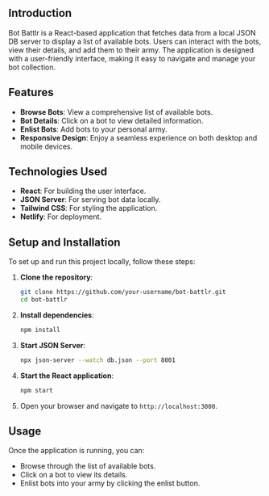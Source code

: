 ## Introduction

Bot Battlr is a React-based application that fetches data from a local JSON DB server to display a list of available bots. Users can interact with the bots, view their details, and add them to their army. The application is designed with a user-friendly interface, making it easy to navigate and manage your bot collection.

## Features

- **Browse Bots**: View a comprehensive list of available bots.
- **Bot Details**: Click on a bot to view detailed information.
- **Enlist Bots**: Add bots to your personal army.
- **Responsive Design**: Enjoy a seamless experience on both desktop and mobile devices.

## Technologies Used

- **React**: For building the user interface.
- **JSON Server**: For serving bot data locally.
- **Tailwind CSS**: For styling the application.
- **Netlify**: For deployment.

## Setup and Installation

To set up and run this project locally, follow these steps:

1. **Clone the repository**:
   ```bash
   git clone https://github.com/your-username/bot-battlr.git
   cd bot-battlr
   ```

2. **Install dependencies**:
   ```bash
   npm install
   ```

3. **Start JSON Server**:
   ```bash
   npx json-server --watch db.json --port 8001
   ```

4. **Start the React application**:
   ```bash
   npm start
   ```

5. Open your browser and navigate to `http://localhost:3000`.

## Usage

Once the application is running, you can:
- Browse through the list of available bots.
- Click on a bot to view its details.
- Enlist bots into your army by clicking the enlist button.
